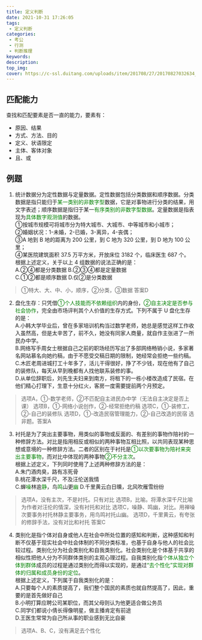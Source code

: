 ```yaml
---
title: 定义判断
date: 2021-10-31 17:26:05
tags:
 - 定义判断
categories:
 - 考公
 - 行测
 - 判断推理
keywords:
description:
top_img:
cover: https://c-ssl.duitang.com/uploads/item/201708/27/20170827032634_H2JBh.gif
---
```


## 匹配能力
查找和匹配要素是否一直的能力，要素有：
 - 原因、结果
 - 方式、方法、目的
 - 定义、状语限定
 - 主体、客体对象
 - 且、或

## 例题

1. 统计数据分为定性数据与定量数据。定性数据包括分类数据和顺序数据。分类数据是指只能归于<font color=green>某一类别的非数字型</font>数据，它是对事物进行分类的结果，用文字表述；顺序数据是指归于某一<font color=green>有序类别的非数字型数据</font>。定量数据是指表现为<font color=green>具体数字观测值</font>的数据。  
①按城市规模可将城市分为特大城市、大城市、中等城市和小城市；  
②婚姻状况：1-未婚，2-已婚，3-离异，4-丧偶；  
③A 地到 B 地的距离为 200 公里，到 C 地为 320 公里，到 D 地为 100 公里；  
④某医院建筑面积 37.5 万平方米，开放床位 3182 个，临床医生 687 个。  
根据上述定义，关于以上 4 组数据的说法正确的是：  
A.②④都是分类数据 B.②③④都是定量数据  
C.①②都是顺序数据 D.仅②是分类数据
> ①特大、大、中、小，顺序，②分类，③数据
  答案D

2. 盘化生存：只凭借<font color=green>①个人技能而不依赖组织</font>内的身份，<font color=green>②自主决定是否参与社会协作</font>，完全由市场评判其个人价值的生存方式。下列不属于 U 盘化生存的是：  
A.小韩大学毕业后，曾在多家培训机构当过数学老师，她总是感觉这样工作收入虽然高，但是太辛苦了，前不久，她没有同家人商量，就自作主张进了一所民办中学。  
B.网络写手周女士根据自己之前的职场经历写出了多部网络畅销小说，多家著名网站慕名向她约稿，由于不愿受交稿日期的限制，她经常会拒绝一些约稿。  
C.木匠老周进城打工十年多了，活儿干得很好，挣了不少钱，现在他有了自己的装修队，每天从早到晚都有人找他联系装修的事。  
D.从单位辞职后，刘先生夫妇来到南方，将租下的一栋小楼改造成了民宿。在他们精心打理下，生意十分红火，客房一度需要提前两个月预定。  
> 选项A，①-数学老师，②不匹配自主进民办中学（无法自主决定是否上课）
  选项B，①-网络小说创作，②-经常拒绝约稿
  选项C，①-装修工，②-自己的装修队
  选项D，①-改造民宿管理能力，②-自己改造的民宿
  选非题。答案A

3. 衬托是为了突出主要事物，用类似的事物或反面的、有差别的事物作陪衬的一种修辞方法。对比是指用相反或相似的两种事物互相比照，以共同表现某种思想或意境的一种修辞方法。二者的区别在于衬托是<font color=green>①以次要事物为陪衬来突出主要事物</font>，而对比中体现的两种事物<font color=green>②不分主次</font>。  
根据上述定义，下列同时使用了上述两种修辞方法的是：  
A.朱门酒肉臭，路有冻死骨  
B.桃花潭水深千尺，不及汪伦送我情  
C.蝉<font color=green>噪</font>林逾<font color=green>静</font>，鸟<font color=green>鸣</font>山更<font color=green>幽 </font> 
D.千里黄云白日曛，北风吹雁雪纷纷  
> 选项A，没有主次，不是衬托。只有对比
  选项B，比喻。将潭水深千尺比喻为作者对汪伦的情深，没有衬托和对比
  选项C，噪静、鸣幽，对比。用禅噪次要事务衬托林静主要事务，用鸟鸣衬托山幽。
  选项D，千里黄云，有夸张的修辞手法，没有对比和衬托
  答案C

4. 类别化是指个体对自身或他人在社会中所处位置的感知和判断，这种感知和判断不仅基于现实社会中社会体制的不同分类标准，也基于自身与他人的社会比较过程。类别化分为社会类别化和自我类别化。社会类别化是个体基于共享的相似性把他人分为不同群体类别的主观心理过程。自我类别化指<font color=green>个体从独立个体到群体</font>成员的过程是通过类别化而得以实现的，是通过<font color=green>“去个性化”实现对群体的归属和成员身份的定位</font>。  
根据上述定义，下列属于自我类别化的是：  
A.只要每个人的素质提高了，我们整个国民的素质也就自然提高了，因此，重要的是首先做好自己  
B.小明打算应聘公司某职位，而其父母则认为他更适合做公务员  
C.同学们都说小倩长得像明星，做主播肯定有前途  
D.王医生常常为自己所从事的职业感到无比自豪  
> 选项A、B、C，没有满足去个性化